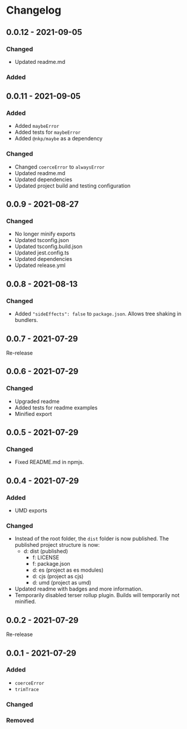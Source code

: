 # Changelog

## 0.0.12 - 2021-09-05

### Changed

- Updated readme.md

### Added

## 0.0.11 - 2021-09-05

### Added

- Added `maybeError`
- Added tests for `maybeError`
- Added `@nkp/maybe` as a dependency

### Changed

- Changed `coerceError` to `alwaysError`
- Updated readme.md
- Updated dependencies
- Updated project build and testing configuration

## 0.0.9 - 2021-08-27

### Changed

- No longer minify exports
- Updated tsconfig.json
- Updated tsconfig.build.json
- Updated jest.config.ts
- Updated dependencies
- Updated release.yml

## 0.0.8 - 2021-08-13

### Changed

- Added `"sideEffects": false` to `package.json`. Allows tree shaking in bundlers.

## 0.0.7 - 2021-07-29

Re-release

## 0.0.6 - 2021-07-29

### Changed

- Upgraded readme
- Added tests for readme examples
- Minified export

## 0.0.5 - 2021-07-29

### Changed

- Fixed README.md in npmjs.

## 0.0.4 - 2021-07-29

### Added

- UMD exports

### Changed

- Instead of the root folder, the `dist` folder is now published. The published project structure is now:
  - d: dist (published)
    - f: LICENSE
    - f: package.json
    - d: es (project as es modules)
    - d: cjs (project as cjs)
    - d: umd (project as umd)
- Updated readme with badges and more information.
- Temporarily disabled terser rollup plugin. Builds will temporarily not minified.

## 0.0.2 - 2021-07-29

Re-release

## 0.0.1 - 2021-07-29

### Added

- `coerceError`
- `trimTrace`

### Changed

### Removed
